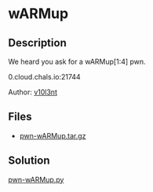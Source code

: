 # wARMup

## Description

We heard you ask for a wARMup\[1:4\] pwn. 

0.cloud.chals.io:21744

Author: [v10l3nt](https://www.tjoconnor.org/vita)

## Files

* [pwn-wARMup.tar.gz](files/pwn-wARMup.tar.gz)

## Solution

[pwn-wARMup.py](pwn-wARMup.py)